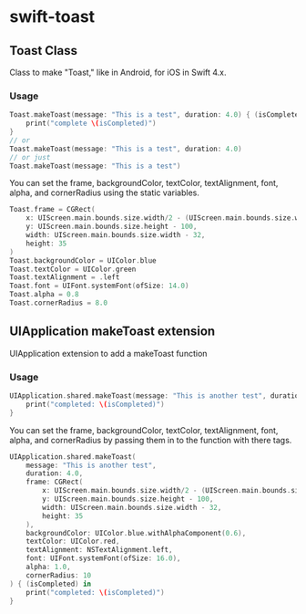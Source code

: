 # swift-toast

## Toast Class 

Class to make "Toast," like in Android, for iOS in Swift 4.x.

### Usage

```swift
Toast.makeToast(message: "This is a test", duration: 4.0) { (isCompleted) in
    print("complete \(isCompleted)")
}
// or
Toast.makeToast(message: "This is a test", duration: 4.0)
// or just
Toast.makeToast(message: "This is a test")
```

You can set the frame, backgroundColor, textColor, textAlignment, font, alpha, and cornerRadius using the static variables.

```swift
Toast.frame = CGRect(
    x: UIScreen.main.bounds.size.width/2 - (UIScreen.main.bounds.size.width/2 - 16),
    y: UIScreen.main.bounds.size.height - 100,
    width: UIScreen.main.bounds.size.width - 32,
    height: 35
)
Toast.backgroundColor = UIColor.blue
Toast.textColor = UIColor.green
Toast.textAlignment = .left
Toast.font = UIFont.systemFont(ofSize: 14.0)
Toast.alpha = 0.8
Toast.cornerRadius = 8.0
```

## UIApplication makeToast extension

UIApplication extension to add a makeToast function

### Usage

```swift
UIApplication.shared.makeToast(message: "This is another test", duration: 4.0) { (isCompleted) in
    print("completed: \(isCompleted)")
}
```

You can set the frame, backgroundColor, textColor, textAlignment, font, alpha, and cornerRadius by passing them in to the function with there tags.

```swift
UIApplication.shared.makeToast(
    message: "This is another test",
    duration: 4.0,
    frame: CGRect(
        x: UIScreen.main.bounds.size.width/2 - (UIScreen.main.bounds.size.width/2 - 16),
        y: UIScreen.main.bounds.size.height - 100,
        width: UIScreen.main.bounds.size.width - 32,
        height: 35
    ),
    backgroundColor: UIColor.blue.withAlphaComponent(0.6),
    textColor: UIColor.red,
    textAlignment: NSTextAlignment.left,
    font: UIFont.systemFont(ofSize: 16.0),
    alpha: 1.0,
    cornerRadius: 10
) { (isCompleted) in
    print("completed: \(isCompleted)")
}
```
